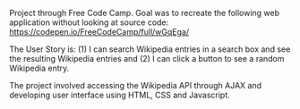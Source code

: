 Project through Free Code Camp.  Goal was to recreate the following web application without looking at source code: https://codepen.io/FreeCodeCamp/full/wGqEga/

The User Story is:  (1) I can search Wikipedia entries in a search box and see the resulting Wikipedia entries and (2) I can click a button to see a random Wikipedia entry.

The project involved accessing the Wikipedia API through AJAX and developing user interface using HTML, CSS and Javascript.
